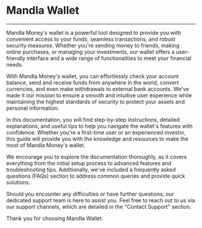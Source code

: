 

# Mandla Wallet

<hr/>



Mandla Money's wallet is a powerful tool designed to provide you with convenient access to your funds, seamless transactions, and robust security measures. Whether you're sending money to friends, making online purchases, or managing your investments, our wallet offers a user-friendly interface and a wide range of functionalities to meet your financial needs.

With Mandla Money's wallet, you can effortlessly check your account balance, send and receive funds from anywhere in the world, convert currencies, and even make withdrawals to external bank accounts. We've made it our mission to ensure a smooth and intuitive user experience while maintaining the highest standards of security to protect your assets and personal information.

In this documentation, you will find step-by-step instructions, detailed explanations, and useful tips to help you navigate the wallet's features with confidence. Whether you're a first-time user or an experienced investor, this guide will provide you with the knowledge and resources to make the most of Mandla Money's wallet.

We encourage you to explore the documentation thoroughly, as it covers everything from the initial setup process to advanced features and troubleshooting tips. Additionally, we've included a frequently asked questions (FAQs) section to address common queries and provide quick solutions.

Should you encounter any difficulties or have further questions, our dedicated support team is here to assist you. Feel free to reach out to us via our support channels, which are detailed in the "Contact Support" section.

Thank you for choosing Mandla Wallet.









